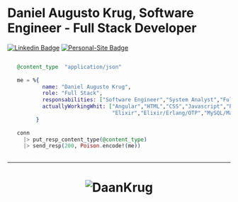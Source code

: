 # Daniel Augusto Krug, Software Engineer - Full Stack Developer

[![Linkedin Badge](https://img.shields.io/badge/-Linkedin-blue?style=flat-round&logo=Linkedin&logoColor=white&color=blue&link=https://www.linkedin.com/in/daniel-krug-427646b9/)](https://www.linkedin.com/in/daniel-krug-427646b9/)
[![Personal-Site Badge](https://img.shields.io/badge/-Personal--Site-blue?style=flat-round&logo=Personal-Site&logoColor=white&color=blue&link=https://www.skallerten.com.br/)](https://www.skallerten.com.br/)


```Elixir

   @content_type  "application/json"
   
   me = %{
           name: "Daniel Augusto Krug",
           role: "Full Stack",
           responsabilities: ["Software Engineer","System Analyst","Full Stack Developer"],
           actuallyWorkingWhit: ["Angular","HTML","CSS","Javascript","PHP",
                                 "Elixir","Elixir/Erlang/OTP","MySQL/Maria DB"]
         }
   
   conn
     |> put_resp_content_type(@content_type)
     |> send_resp(200, Poison.encode!(me))
   
```

<hr>
<h1 align="center">
<img alt="DaanKrug" src="https://github-readme-stats.codestackr.vercel.app/api?username=DaanKrug&show_icons=true&hide_border=true&theme=blue" />
</h1>
